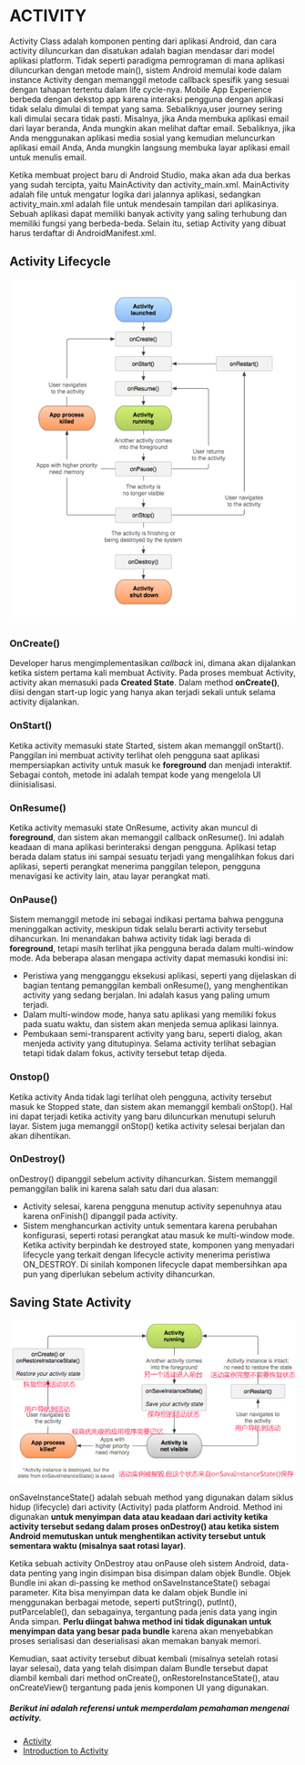 # ACTIVITY

Activity Class adalah komponen penting dari aplikasi Android, dan cara activity diluncurkan dan disatukan adalah bagian mendasar dari model aplikasi platform. Tidak seperti paradigma pemrograman di mana aplikasi diluncurkan dengan metode main(), sistem Android memulai kode dalam instance Activity dengan memanggil metode callback spesifik yang sesuai dengan tahapan tertentu dalam life cycle-nya. Mobile App Experience berbeda dengan dekstop app karena interaksi pengguna dengan aplikasi tidak selalu dimulai di tempat yang sama. Sebaliknya,user journey sering kali dimulai secara tidak pasti. Misalnya, jika Anda membuka aplikasi email dari layar beranda, Anda mungkin akan melihat daftar email. Sebaliknya, jika Anda menggunakan aplikasi media sosial yang kemudian meluncurkan aplikasi email Anda, Anda mungkin langsung membuka layar aplikasi email untuk menulis email. 

Ketika membuat project baru di Android Studio, maka akan ada dua berkas yang sudah tercipta, yaitu MainActivity dan activity_main.xml. MainActivity adalah file untuk mengatur logika dari jalannya aplikasi, sedangkan activity_main.xml adalah file untuk mendesain tampilan dari aplikasinya. Sebuah aplikasi dapat memiliki banyak activity yang saling terhubung dan memiliki fungsi yang berbeda-beda. Selain itu, setiap Activity yang dibuat harus terdaftar di AndroidManifest.xml.

## Activity Lifecycle

![Activity Lifecycle](activity_lifecycle.jpg)

### OnCreate()
Developer harus mengimplementasikan _callback_ ini, dimana akan dijalankan ketika sistem pertama kali membuat Activity. Pada proses membuat Activity, activity akan memasuki pada **Created State**. Dalam method **onCreate()**, diisi dengan start-up logic yang hanya akan terjadi sekali untuk selama activity dijalankan.

### OnStart()
Ketika activity memasuki state Started, sistem akan memanggil onStart(). Panggilan ini membuat activity terlihat oleh pengguna saat aplikasi mempersiapkan activity untuk masuk ke **foreground** dan menjadi interaktif. Sebagai contoh, metode ini adalah tempat kode yang mengelola UI diinisialisasi.

### OnResume()
Ketika activity memasuki state OnResume, activity akan muncul di **foreground**, dan sistem akan memanggil callback onResume(). Ini adalah keadaan di mana aplikasi berinteraksi dengan pengguna. Aplikasi tetap berada dalam status ini sampai sesuatu terjadi yang mengalihkan fokus dari aplikasi, seperti perangkat menerima panggilan telepon, pengguna menavigasi ke activity lain, atau layar perangkat mati.

### OnPause()
Sistem memanggil metode ini sebagai indikasi pertama bahwa pengguna meninggalkan activity, meskipun tidak selalu berarti activity tersebut dihancurkan. Ini menandakan bahwa activity tidak lagi berada di **foreground**, tetapi masih terlihat jika pengguna berada dalam multi-window mode. Ada beberapa alasan mengapa activity dapat memasuki kondisi ini:
- Peristiwa yang mengganggu eksekusi aplikasi, seperti yang dijelaskan di bagian tentang pemanggilan kembali onResume(), yang menghentikan activity yang sedang berjalan. Ini adalah kasus yang paling umum terjadi.
- Dalam multi-window mode, hanya satu aplikasi yang memiliki fokus pada suatu waktu, dan sistem akan menjeda semua aplikasi lainnya.
- Pembukaan semi-transparent activity yang baru, seperti dialog, akan menjeda activity yang ditutupinya. Selama activity terlihat sebagian tetapi tidak dalam fokus, activity tersebut tetap dijeda.

### Onstop()
Ketika activity Anda tidak lagi terlihat oleh pengguna, activity tersebut masuk ke Stopped state, dan sistem akan memanggil kembali onStop(). Hal ini dapat terjadi ketika activity yang baru diluncurkan menutupi seluruh layar. Sistem juga memanggil onStop() ketika activity selesai berjalan dan akan dihentikan.

### OnDestroy()
onDestroy() dipanggil sebelum activity dihancurkan. Sistem memanggil pemanggilan balik ini karena salah satu dari dua alasan:
- Activity selesai, karena pengguna menutup activity sepenuhnya atau karena onFinish() dipanggil pada activity.
- Sistem menghancurkan activity untuk sementara karena perubahan konfigurasi, seperti rotasi perangkat atau masuk ke multi-window mode.
Ketika activity berpindah ke destroyed state, komponen yang menyadari lifecycle yang terkait dengan lifecycle activity menerima peristiwa ON_DESTROY. Di sinilah komponen lifecycle dapat membersihkan apa pun yang diperlukan sebelum activity dihancurkan.

## Saving State Activity

![Saving State Activity](saving-state-instance.png)

onSaveInstanceState() adalah sebuah method yang digunakan dalam siklus hidup (lifecycle) dari activity (Activity) pada platform Android. Method ini digunakan **untuk menyimpan data atau keadaan dari activity ketika activity tersebut sedang dalam proses onDestroy() atau ketika sistem Android memutuskan untuk menghentikan activity tersebut untuk sementara waktu (misalnya saat rotasi layar)**.

Ketika sebuah activity OnDestroy atau onPause oleh sistem Android, data-data penting yang ingin disimpan bisa disimpan dalam objek Bundle. Objek Bundle ini akan di-passing ke method onSaveInstanceState() sebagai parameter. Kita bisa menyimpan data ke dalam objek Bundle ini menggunakan berbagai metode, seperti putString(), putInt(), putParcelable(), dan sebagainya, tergantung pada jenis data yang ingin Anda simpan. **Perlu diingat bahwa method ini tidak digunakan untuk menyimpan data yang besar pada bundle** karena akan menyebabkan proses serialisasi dan deserialisasi akan memakan banyak memori.

Kemudian, saat activity tersebut dibuat kembali (misalnya setelah rotasi layar selesai), data yang telah disimpan dalam Bundle tersebut dapat diambil kembali dari method onCreate(), onRestoreInstanceState(), atau onCreateView() tergantung pada jenis komponen UI yang digunakan.

##### Berikut ini adalah referensi untuk memperdalam pemahaman mengenai activity.
- [Activity](https://developer.android.com/reference/android/app/Activity)
- [Introduction to Activity](https://developer.android.com/guide/components/activities/intro-activities)
